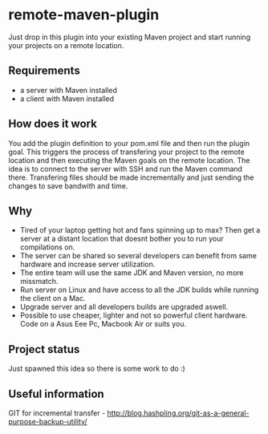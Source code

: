 remote-maven-plugin
======================

Just drop in this plugin into your existing Maven project and start running your projects on a remote location.

Requirements
----------

* a server with Maven installed
* a client with Maven installed


How does it work
----------

You add the plugin definition to your pom.xml file and then run the plugin goal. This triggers the process of transfering your project to the remote location and then executing the Maven goals on the remote location.
The idea is to connect to the server with SSH and run the Maven command there. Transfering files should be made incrementally and just sending the changes to save bandwith and time.


Why
---------

* Tired of your laptop getting hot and fans spinning up to max? Then get a server at a distant location that doesnt bother you to run your compilations on.
* The server can be shared so several developers can benefit from same hardware and increase server utilization.
* The entire team will use the same JDK and Maven version, no more missmatch.
* Run server on Linux and have access to all the JDK builds while running the client on a Mac.
* Upgrade server and all developers builds are upgraded aswell.
* Possible to use cheaper, lighter and not so powerful client hardware. Code on a Asus Eee Pc, Macbook Air or suits you.


Project status
---------

Just spawned this idea so there is some work to do :)


Useful information
---------

GIT for incremental transfer - http://blog.hashpling.org/git-as-a-general-purpose-backup-utility/

